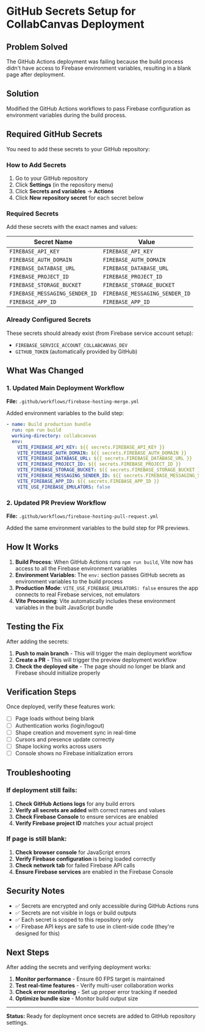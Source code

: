 # GitHub Secrets Setup for CollabCanvas Deployment

## Problem Solved

The GitHub Actions deployment was failing because the build process didn't have access to Firebase environment variables, resulting in a blank page after deployment.

## Solution

Modified the GitHub Actions workflows to pass Firebase configuration as environment variables during the build process.

## Required GitHub Secrets

You need to add these secrets to your GitHub repository:

### How to Add Secrets

1. Go to your GitHub repository
2. Click **Settings** (in the repository menu)
3. Click **Secrets and variables** → **Actions**
4. Click **New repository secret** for each secret below

### Required Secrets

Add these secrets with the exact names and values:

| Secret Name | Value |
|-------------|-------|
| `FIREBASE_API_KEY` | `FIREBASE_API_KEY` |
| `FIREBASE_AUTH_DOMAIN` | `FIREBASE_AUTH_DOMAIN` |
| `FIREBASE_DATABASE_URL` | `FIREBASE_DATABASE_URL` |
| `FIREBASE_PROJECT_ID` | `FIREBASE_PROJECT_ID` |
| `FIREBASE_STORAGE_BUCKET` | `FIREBASE_STORAGE_BUCKET` |
| `FIREBASE_MESSAGING_SENDER_ID` | `FIREBASE_MESSAGING_SENDER_ID` |
| `FIREBASE_APP_ID` | `FIREBASE_APP_ID` |

### Already Configured Secrets

These secrets should already exist (from Firebase service account setup):
- `FIREBASE_SERVICE_ACCOUNT_COLLABCANVAS_DEV`
- `GITHUB_TOKEN` (automatically provided by GitHub)

## What Was Changed

### 1. Updated Main Deployment Workflow

**File:** `.github/workflows/firebase-hosting-merge.yml`

Added environment variables to the build step:

```yaml
- name: Build production bundle
  run: npm run build
  working-directory: collabcanvas
  env:
    VITE_FIREBASE_API_KEY: ${{ secrets.FIREBASE_API_KEY }}
    VITE_FIREBASE_AUTH_DOMAIN: ${{ secrets.FIREBASE_AUTH_DOMAIN }}
    VITE_FIREBASE_DATABASE_URL: ${{ secrets.FIREBASE_DATABASE_URL }}
    VITE_FIREBASE_PROJECT_ID: ${{ secrets.FIREBASE_PROJECT_ID }}
    VITE_FIREBASE_STORAGE_BUCKET: ${{ secrets.FIREBASE_STORAGE_BUCKET }}
    VITE_FIREBASE_MESSAGING_SENDER_ID: ${{ secrets.FIREBASE_MESSAGING_SENDER_ID }}
    VITE_FIREBASE_APP_ID: ${{ secrets.FIREBASE_APP_ID }}
    VITE_USE_FIREBASE_EMULATORS: false
```

### 2. Updated PR Preview Workflow

**File:** `.github/workflows/firebase-hosting-pull-request.yml`

Added the same environment variables to the build step for PR previews.

## How It Works

1. **Build Process**: When GitHub Actions runs `npm run build`, Vite now has access to all the Firebase environment variables
2. **Environment Variables**: The `env:` section passes GitHub secrets as environment variables to the build process
3. **Production Mode**: `VITE_USE_FIREBASE_EMULATORS: false` ensures the app connects to real Firebase services, not emulators
4. **Vite Processing**: Vite automatically includes these environment variables in the built JavaScript bundle

## Testing the Fix

After adding the secrets:

1. **Push to main branch** - This will trigger the main deployment workflow
2. **Create a PR** - This will trigger the preview deployment workflow
3. **Check the deployed site** - The page should no longer be blank and Firebase should initialize properly

## Verification Steps

Once deployed, verify these features work:

- [ ] Page loads without being blank
- [ ] Authentication works (login/logout)
- [ ] Shape creation and movement sync in real-time
- [ ] Cursors and presence update correctly
- [ ] Shape locking works across users
- [ ] Console shows no Firebase initialization errors

## Troubleshooting

### If deployment still fails:

1. **Check GitHub Actions logs** for any build errors
2. **Verify all secrets are added** with correct names and values
3. **Check Firebase Console** to ensure services are enabled
4. **Verify Firebase project ID** matches your actual project

### If page is still blank:

1. **Check browser console** for JavaScript errors
2. **Verify Firebase configuration** is being loaded correctly
3. **Check network tab** for failed Firebase API calls
4. **Ensure Firebase services** are enabled in the Firebase Console

## Security Notes

- ✅ Secrets are encrypted and only accessible during GitHub Actions runs
- ✅ Secrets are not visible in logs or build outputs
- ✅ Each secret is scoped to this repository only
- ✅ Firebase API keys are safe to use in client-side code (they're designed for this)

## Next Steps

After adding the secrets and verifying deployment works:

1. **Monitor performance** - Ensure 60 FPS target is maintained
2. **Test real-time features** - Verify multi-user collaboration works
3. **Check error monitoring** - Set up proper error tracking if needed
4. **Optimize bundle size** - Monitor build output size

---

**Status:** Ready for deployment once secrets are added to GitHub repository settings.
